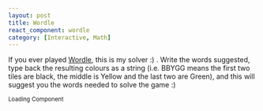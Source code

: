 ```yaml
---
layout: post
title: Wordle
react_component: wordle
category: [Interactive, Math]
---
```


If you ever played [Wordle](https://www.powerlanguage.co.uk/wordle/), this is my solver :) . Write the words suggested, type back the resulting colours as a string (i.e. BBYGG means the first two tiles are black, the middle is Yellow and the last two are Green), and this will suggest you the words needed to solve the game :)

<div id="wordle">
  <small>Loading Component</small>
</div>